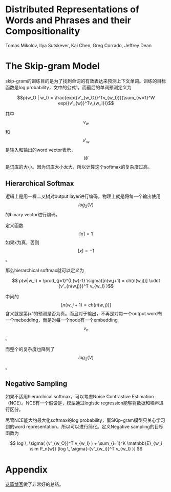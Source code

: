 # Distributed Representations of Words and Phrases and their Compositionality

Tomas Mikolov, Ilya Sutskever, Kai Chen, Greg Corrado, Jeffrey Dean

# The Skip-gram Model

skip-gram的训练目的是为了找到单词的有效表达来预测上下文单词。训练的目标函数是log probability，文中的公式1。而最后的单词预测定义为

$$p(w_O | w_I) = \frac{exp({v'_{w_O}}^Tv_{w_I})}{\sum_{w=1}^W exp({v'_{w}}^Tv_{w_I})}$$

其中$$v_w$$和$$v'_w$$是输入和输出的word vector表示，$$W$$是词库的大小。因为词库大小太大，所以计算这个softmax的复杂度过高。

## Hierarchical Softmax

逻辑上是用一棵二叉树对output layer进行编码。物理上就是将每一个输出使用$$log_2(V)$$的binary vector进行编码。

定义函数$$ [x] = 1$$ 如果x为真，否则$$[x] = -1$$。

那么hierarchical softmax就可以定义为

$$ p(w|w_I) = \prod_{j=1}^{L(w)-1} \sigma([n(w,j+1) = ch(n(w,j))] \cdot {v'_{n(w,j)}}^T v_{w_I} )$$

中间的$$[n(w,j+1) = ch(n(w,j))]$$含义就是第j+1的预测是否为真。而且对于输出，不再是对每一个output word有一个mebedding，而是对每一个node有一个embedding $$v_n$$。

而整个的复杂度也降到了$$log_2(V)$$。

## Negative Sampling

如果不适用hierarchical softmax，可以考虑Noise Contrastive Estimation（NCE）。NCE有一个假设是，模型通过logistic regression能够将数据和噪声进行区分。

尽管NCE能大约最大化softmax的log probability，蛋SKip-gram模型只关心学习到的word representation，所以可以进行简化。定义Negative sampling的目标函数为

$$ log \, \sigma( {v'_{w_O}}^T v_{w_I} ) + \sum_{i=1}^K \mathbb{E}_{w_i \sim P_n(w)} [log \, \sigma(-{v'_{w_i}}^T v_{w_I} )] $$

# Appendix

[这篇博客](http://sebastianruder.com/word-embeddings-softmax/index.html#hierarchicalsoftmax)做了非常好的总结。